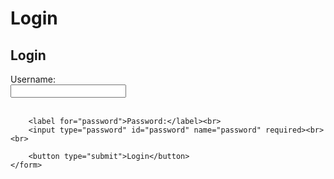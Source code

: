 # Login
<!DOCTYPE html>
<html>
<head>
    <title>Login Page</title>
</head>
<body>
    <h2>Login</h2>
    <form action="submit.html" method="post">
        <label for="username">Username:</label><br>
        <input type="text" id="username" name="username" required><br><br>
        
        <label for="password">Password:</label><br>
        <input type="password" id="password" name="password" required><br><br>
        
        <button type="submit">Login</button>
    </form>
</body>
</html>
